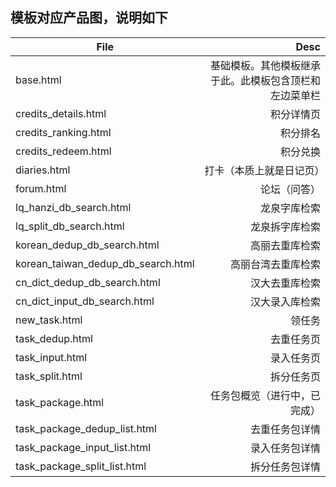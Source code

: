 模板对应产品图，说明如下
----

| File | Desc |
|----|----:|
| base.html | 基础模板。其他模板继承于此。此模板包含顶栏和左边菜单栏 |
| credits_details.html | 积分详情页 |
| credits_ranking.html | 积分排名 |
| credits_redeem.html | 积分兑换 |
| diaries.html | 打卡（本质上就是日记页） |
| forum.html | 论坛（问答） |
| lq_hanzi_db_search.html | 龙泉字库检索 |
| lq_split_db_search.html | 龙泉拆字库检索 |
| korean_dedup_db_search.html | 高丽去重库检索 |
| korean_taiwan_dedup_db_search.html | 高丽台湾去重库检索 |
| cn_dict_dedup_db_search.html | 汉大去重库检索 |
| cn_dict_input_db_search.html | 汉大录入库检索 |
| new_task.html | 领任务 |
| task_dedup.html | 去重任务页 |
| task_input.html | 录入任务页 |
| task_split.html | 拆分任务页 |
| task_package.html | 任务包概览（进行中，已完成） |
| task_package_dedup_list.html | 去重任务包详情 |
| task_package_input_list.html | 录入任务包详情 |
| task_package_split_list.html | 拆分任务包详情 |
